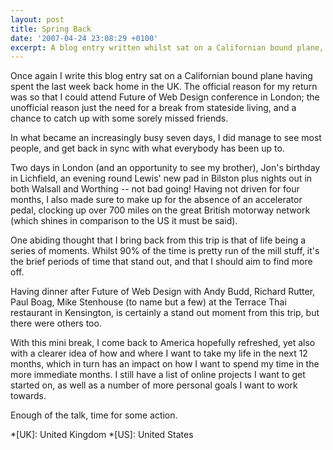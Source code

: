 ```yaml
---
layout: post
title: Spring Back
date: '2007-04-24 23:08:29 +0100'
excerpt: A blog entry written whilst sat on a Californian bound plane, reflecting on the last week spent back home in the UK.
---
```

Once again I write this blog entry sat on a Californian bound plane having spent the last week back home in the UK. The official reason for my return was so that I could attend Future of Web Design conference in London; the unofficial reason just the need for a break from stateside living, and a chance to catch up with some sorely missed friends.

In what became an increasingly busy seven days, I did manage to see most people, and get back in sync with what everybody has been up to.

Two days in London (and an opportunity to see my brother), Jon's birthday in Lichfield, an evening round Lewis' new pad in Bilston plus nights out in both Walsall and Worthing -- not bad going! Having not driven for four months, I also made sure to make up for the absence of an accelerator pedal, clocking up over 700 miles on the great British motorway network (which shines in comparison to the US it must be said).

One abiding thought that I bring back from this trip is that of life being a series of moments. Whilst 90% of the time is pretty run of the mill stuff, it's the brief periods of time that stand out, and that I should aim to find more off.

Having dinner after Future of Web Design with Andy Budd, Richard Rutter, Paul Boag, Mike Stenhouse (to name but a few) at the Terrace Thai restaurant in Kensington, is certainly a stand out moment from this trip, but there were others too.

With this mini break, I come back to America hopefully refreshed, yet also with a clearer idea of how and where I want to take my life in the next 12 months, which in turn has an impact on how I want to spend my time in the more immediate months. I still have a list of online projects I want to get started on, as well as a number of more personal goals I want to work towards. 

Enough of the talk, time for some action.

*[UK]: United Kingdom
*[US]: United States